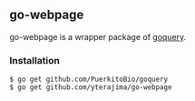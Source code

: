 ## go-webpage

go-webpage is a wrapper package of [goquery](https://github.com/PuerkitoBio/goquery).

### Installation

```
$ go get github.com/PuerkitoBio/goquery
$ go get github.com/yterajima/go-webpage
```

